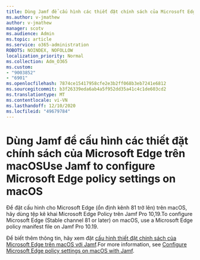 ```yaml
---
title: Dùng Jamf để cấu hình các thiết đặt chính sách của Microsoft Edge trên macOS
ms.author: v-jmathew
author: v-jmathew
manager: scotv
ms.audience: Admin
ms.topic: article
ms.service: o365-administration
ROBOTS: NOINDEX, NOFOLLOW
localization_priority: Normal
ms.collection: Adm_O365
ms.custom:
- "9003852"
- "6901"
ms.openlocfilehash: 7874ce15417958cfe2e3b2ff068b3eb7241e6812
ms.sourcegitcommit: b3f26339eda6ab4a5f952dd35a41c4c1de603cd2
ms.translationtype: MT
ms.contentlocale: vi-VN
ms.lasthandoff: 12/10/2020
ms.locfileid: "49679784"
---
```

# <a name="use-jamf-to-configure-microsoft-edge-policy-settings-on-macos"></a><span data-ttu-id="9dacb-102">Dùng Jamf để cấu hình các thiết đặt chính sách của Microsoft Edge trên macOS</span><span class="sxs-lookup"><span data-stu-id="9dacb-102">Use Jamf to configure Microsoft Edge policy settings on macOS</span></span>

<span data-ttu-id="9dacb-103">Để đặt cấu hình cho Microsoft Edge (ổn định kênh 81 trở lên) trên macOS, hãy dùng tệp kê khai Microsoft Edge Policy trên Jamf Pro 10,19.</span><span class="sxs-lookup"><span data-stu-id="9dacb-103">To configure Microsoft Edge (Stable channel 81 or later) on macOS, use a Microsoft Edge policy manifest file on Jamf Pro 10.19.</span></span>

<span data-ttu-id="9dacb-104">Để biết thêm thông tin, hãy xem đặt [cấu hình thiết đặt chính sách của Microsoft Edge trên macOS với Jamf](https://go.microsoft.com/fwlink/?linkid=2134761).</span><span class="sxs-lookup"><span data-stu-id="9dacb-104">For more information, see [Configure Microsoft Edge policy settings on macOS with Jamf](https://go.microsoft.com/fwlink/?linkid=2134761).</span></span>
